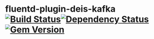 # fluentd-plugin-deis-kafka [![Build Status](https://travis-ci.org/topfreegames/fluent-plugin-deis-kafka.svg?branch=master)](https://travis-ci.org/topfreegames/fluent-plugin-deis-kafka)[![Dependency Status](https://gemnasium.com/badges/github.com/topfreegames/fluent-plugin-deis-kafka.svg)](https://gemnasium.com/github.com/topfreegames/fluent-plugin-deis-kafka)[![Gem Version](https://badge.fury.io/rb/fluentd.svg)](https://badge.fury.io/rb/fluentd)
